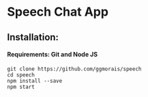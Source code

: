 # Speech Chat App

  ## Installation:
 
  #### Requirements: Git and Node JS

    git clone https://github.com/ggmorais/speech
    cd speech
    npm install --save
    npm start
    
